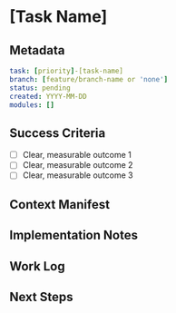 # [Task Name]

## Metadata
```yaml
task: [priority]-[task-name]
branch: [feature/branch-name or 'none']
status: pending
created: YYYY-MM-DD
modules: []
```

## Success Criteria
- [ ] Clear, measurable outcome 1
- [ ] Clear, measurable outcome 2
- [ ] Clear, measurable outcome 3

## Context Manifest
<!-- Generated by context-gathering agent -->

## Implementation Notes
<!-- Added during work -->

## Work Log
<!-- Updated by logging agent -->

## Next Steps
<!-- What to do when resuming -->